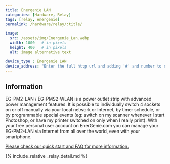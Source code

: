 ```yaml
---
title: Energenie LAN
categories: [Hardware, Relay]
tags: [relay, energenie]
permalink: /hardware/relay/:title/

image:
  src: /assets/img/Energenie_Lan.webp
  width: 1000   # in pixels
  height: 400   # in pixels
  alt: image alternative text

device_type : Energenie LAN
device_address: "Enter the full http url and adding '#' and number to speicfy the relay.<br />Ex: `http://[Optional_Password]@[Energenie_IP]/#2` will toggle the 2nd relay on the device."
---
```


## Information
EG-PM2-LAN / EG-PMS2-WLAN is a power outlet strip with advanced power management features. It is possible to individually switch 4 sockets on or off manually via your local network or Internet, by timer schedule, or by programmable special events (eg: switch on my scanner whenever I start Photoshop, or have my printer switched on only when I really print). With your free personal user account on EnerGenie.com you can manage your EG-PM2-LAN via Internet from all over the world, even with your smartphone.

[Please check our quick start and FAQ for more information.](https://energenie.com/item.aspx?id=7557)

{% include_relative _relay_detail.md %}